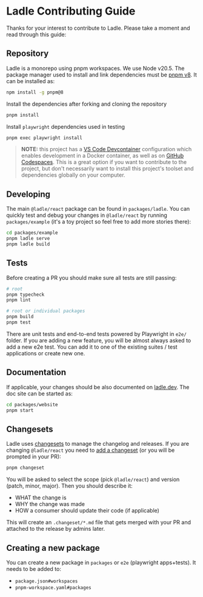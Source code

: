 # Ladle Contributing Guide

Thanks for your interest to contribute to Ladle. Please take a moment and read through this guide:

## Repository

Ladle is a monorepo using pnpm workspaces. We use Node v20.5. The package manager used to install and link dependencies must be [pnpm v8](https://pnpm.io/). It can be installed as:

```sh
npm install -g pnpm@8
```

Install the dependencies after forking and cloning the repository

```sh
pnpm install
```

Install `playwright` dependencies used in testing

```sh
pnpm exec playwright install
```

> **NOTE:** this project has a [VS Code Devcontainer](https://code.visualstudio.com/docs/remote/containers) configuration which enables development in a Docker container, as well as on [GitHub Codespaces](https://code.visualstudio.com/docs/remote/codespaces). This is a great option if you want to contribute to the project, but don't necessarily want to install this project's toolset and dependencies globally on your computer.

## Developing

The main `@ladle/react` package can be found in `packages/ladle`. You can quickly test and debug your changes in `@ladle/react` by running `packages/example` (it's a toy project so feel free to add more stories there):

```sh
cd packages/example
pnpm ladle serve
pnpm ladle build
```

## Tests

Before creating a PR you should make sure all tests are still passing:

```sh
# root
pnpm typecheck
pnpm lint

# root or individual packages
pnpm build
pnpm test
```

There are unit tests and end-to-end tests powered by Playwright in `e2e/` folder. If you are adding a new feature, you will be almost always asked to add a new e2e test. You can add it to one of the existing suites / test applications or create new one.

## Documentation

If applicable, your changes should be also documented on [ladle.dev](https://ladle.dev/). The doc site can be started as:

```sh
cd packages/website
pnpm start
```

## Changesets

Ladle uses [changesets](https://github.com/changesets/changesets) to manage the changelog and releases. If you are changing `@ladle/react` you need to [add a changeset](https://github.com/changesets/changesets/blob/main/docs/adding-a-changeset.md) (or you will be prompted in your PR):

```sh
pnpm changeset
```

You will be asked to select the scope (pick `@ladle/react`) and version (patch, minor, major). Then you should describe it:

- WHAT the change is
- WHY the change was made
- HOW a consumer should update their code (if applicable)

This will create an `.changeset/*.md` file that gets merged with your PR and attached to the release by admins later.

## Creating a new package

You can create a new package in `packages` or `e2e` (playwright apps+tests). It needs to be added to:

- `package.json#workspaces`
- `pnpm-workspace.yaml#packages`

